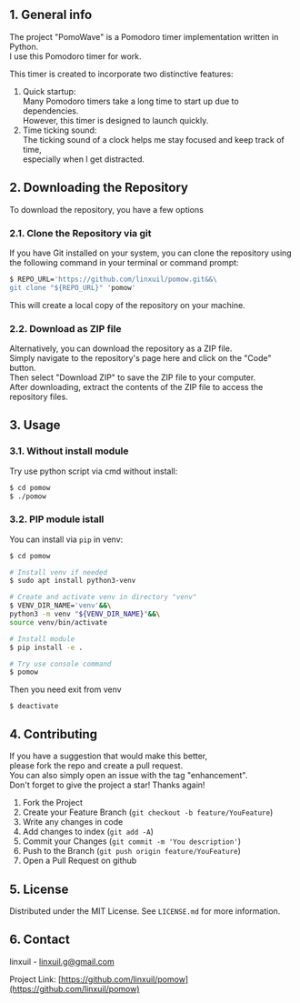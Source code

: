 ## 1. General info
The project "PomoWave" is a Pomodoro timer implementation written in Python.\
I use this Pomodoro timer for work.

This timer is created to incorporate two distinctive features:
1. Quick startup:\
Many Pomodoro timers take a long time to start up due to dependencies.\
However, this timer is designed to launch quickly.
2. Time ticking sound:\
The ticking sound of a clock helps me stay focused and keep track of time,\
especially when I get distracted.

## 2. Downloading the Repository
To download the repository, you have a few options

### 2.1. Clone the Repository via git
If you have Git installed on your system, you can clone the repository using\
the following command in your terminal or command prompt:
```bash
$ REPO_URL='https://github.com/linxuil/pomow.git&&\
git clone "${REPO_URL}" 'pomow'
```
This will create a local copy of the repository on your machine.

### 2.2. Download as ZIP file
Alternatively, you can download the repository as a ZIP file.\
Simply navigate to the repository's page here and click on the "Code" button.\
Then select "Download ZIP" to save the ZIP file to your computer.\
After downloading, extract the contents of the ZIP file to access the repository files.

## 3. Usage
### 3.1. Without install module
Try use python script via cmd without install:
```bash
$ cd pomow
$ ./pomow
```
### 3.2. PIP module istall
You can install via `pip` in venv:
```bash
$ cd pomow

# Install venv if needed
$ sudo apt install python3-venv

# Create and activate venv in directory "venv"
$ VENV_DIR_NAME='venv'&&\
python3 -m venv "${VENV_DIR_NAME}"&&\
source venv/bin/activate

# Install module
$ pip install -e .

# Try use console command
$ pomow
```
Then you need exit from venv
```
$ deactivate
```

<!-- CONTRIBUTING -->
## 4. Contributing

If you have a suggestion that would make this better,\
please fork the repo and create a pull request.\
You can also simply open an issue with the tag "enhancement".\
Don't forget to give the project a star! Thanks again!

1. Fork the Project
2. Create your Feature Branch (`git checkout -b feature/YouFeature`)
3. Write any changes in code
4. Add changes to index (`git add -A`)
5. Commit your Changes (`git commit -m 'You description'`)
6. Push to the Branch (`git push origin feature/YouFeature`)
7. Open a Pull Request on github

## 5. License

Distributed under the MIT License. See `LICENSE.md` for more information.

## 6. Contact

linxuil - linxuil.g@gmail.com

Project Link: [https://github.com/linxuil/pomow](https://github.com/linxuil/pomow)
